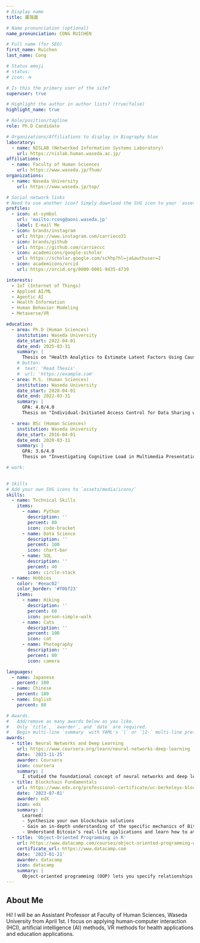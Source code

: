 ```yaml
---
# Display name
title: 叢瑞晨

# Name pronunciation (optional)
name_pronunciation: CONG RUICHEN

# Full name (for SEO)
first_name: Ruichen
last_name: Cong

# Status emoji
# status:
# icon: ☕️

# Is this the primary user of the site?
superuser: true

# Highlight the author in author lists? (true/false)
highlight_name: true

# Role/position/tagline
role: Ph.D Candidate

# Organizations/Affiliations to display in Biography blox
laboratory:
  - name: NISLAB (Networked Information Systems Laboratory)
    url: https://nislab.human.waseda.ac.jp/
affiliations:
  - name: Faculty of Human Sciences
    url: https://www.waseda.jp/fhum/
organizations:
  - name: Waseda University
    url: https://www.waseda.jp/top/

# Social network links
# Need to use another icon? Simply download the SVG icon to your `assets/media/icons/` folder.
profiles:
  - icon: at-symbol
    url: 'mailto:rcong@aoni.waseda.jp'
    label: E-mail Me
  - icon: brands/instagram
    url: https://www.instagram.com/carrieco31
  - icon: brands/github
    url: https://github.com/carrieccc
  - icon: academicons/google-scholar
    url: https://scholar.google.com/schhp?hl=ja&authuser=2
  - icon: academicons/orcid
    url: https://orcid.org/0000-0001-9435-4739

interests:
  - IoT (Internet of Things)
  - Applied AI/ML
  - Agentic AI
  - Health Information
  - Human Behavior Modeling
  - Metaverse/VR

education:
  - area: Ph.D (Human Sciences)
    institution: Waseda University
    date_start: 2022-04-01
    date_end: 2025-03-31
    summary: |
      Thesis on "Health Analytics to Estimate Latent Factors Using Causal Discovery". Supervised by [Prof. Qun Jin](https://w-rdb.waseda.jp/html/100000696_en.html). Presented papers at 2 IEEE conferences, and the contributions have published in 3 Lecture Notes in Computer Science and 2 journals.
    # button:
    #  text: 'Read Thesis'
    #  url: 'https://example.com'
  - area: M.S. (Human Sciences)
    institution: Waseda University
    date_start: 2020-04-01
    date_end: 2022-03-31
    summary: |
      GPA: 4.0/4.0
      Thesis on "Individual-Initiated Access Control for Data Sharing with Blockchain". Supervised by [Prof. Qun Jin](https://w-rdb.waseda.jp/html/100000696_en.html). Presented papers at 1 IEEE conference, and the contributions have published in 1 Lecture Notes in Computer Science.

  - area: BSc (Human Sciences)
    institution: Waseda University
    date_start: 2016-04-01
    date_end: 2020-03-31
    summary: |
      GPA: 3.6/4.0
      Thesis on "Investigating Cognitive Load in Multimedia Presentation Using an Eye Tracker". Supervised by [Prof. Qun Jin](https://w-rdb.waseda.jp/html/100000696_en.html). The contributions have published in 1 International Conference and 1 journal.

# work:
 

# Skills
# Add your own SVG icons to `assets/media/icons/`
skills:
  - name: Technical Skills
    items:
      - name: Python
        description: ''
        percent: 80
        icon: code-bracket
      - name: Data Science
        description: ''
        percent: 100
        icon: chart-bar
      - name: SQL
        description: ''
        percent: 40
        icon: circle-stack
  - name: Hobbies
    color: '#eeac02'
    color_border: '#f0bf23'
    items:
      - name: Hiking
        description: ''
        percent: 60
        icon: person-simple-walk
      - name: Cats
        description: ''
        percent: 100
        icon: cat
      - name: Photography
        description: ''
        percent: 80
        icon: camera

languages:
  - name: Japanese
    percent: 100
  - name: Chinese
    percent: 100
  - name: English
    percent: 80

# Awards.
#   Add/remove as many awards below as you like.
#   Only `title`, `awarder`, and `date` are required.
#   Begin multi-line `summary` with YAML's `|` or `|2-` multi-line prefix and indent 2 spaces below.
awards:
  - title: Neural Networks and Deep Learning
    url: https://www.coursera.org/learn/neural-networks-deep-learning
    date: '2023-11-25'
    awarder: Coursera
    icon: coursera
    summary: |
      I studied the foundational concept of neural networks and deep learning. By the end, I was familiar with the significant technological trends driving the rise of deep learning; build, train, and apply fully connected deep neural networks; implement efficient (vectorized) neural networks; identify key parameters in a neural network’s architecture; and apply deep learning to your own applications.
  - title: Blockchain Fundamentals
    url: https://www.edx.org/professional-certificate/uc-berkeleyx-blockchain-fundamentals
    date: '2023-07-01'
    awarder: edX
    icon: edx
    summary: |
      Learned:
      - Synthesize your own blockchain solutions
      - Gain an in-depth understanding of the specific mechanics of Bitcoin
      - Understand Bitcoin’s real-life applications and learn how to attack and destroy Bitcoin, Ethereum, smart contracts and Dapps, and alternatives to Bitcoin’s Proof-of-Work consensus algorithm
  - title: 'Object-Oriented Programming in R'
    url: https://www.datacamp.com/courses/object-oriented-programming-with-s3-and-r6-in-r
    certificate_url: https://www.datacamp.com
    date: '2023-01-21'
    awarder: datacamp
    icon: datacamp
    summary: |
      Object-oriented programming (OOP) lets you specify relationships between functions and the objects that they can act on, helping you manage complexity in your code. This is an intermediate level course, providing an introduction to OOP, using the S3 and R6 systems. S3 is a great day-to-day R programming tool that simplifies some of the functions that you write. R6 is especially useful for industry-specific analyses, working with web APIs, and building GUIs.
---
```


## About Me

Hi! I will be an Assistant Professor at Faculty of Human Sciences, Waseda University from April 1st. I focus on applying human-computer interaction (HCI), artificial intelligence (AI) methods, VR methods for health applications and education applications.
